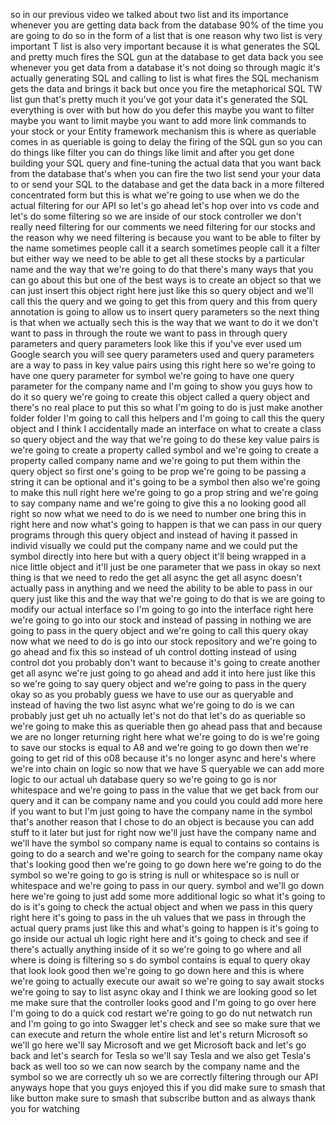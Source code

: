 so in our previous video we talked about two list and its importance whenever you are getting data back from the database 90% of the time you are going to do so in the form of a list that is one reason why two list is very important T list is also very important because it is what generates the SQL and pretty much fires the SQL gun at the database to get data back you see whenever you get data from a database it's not doing so through magic it's actually generating SQL and calling to list is what fires the SQL mechanism gets the data and brings it back but once you fire the metaphorical SQL TW list gun that's pretty much it you've got your data it's generated the SQL everything is over with but how do you defer this maybe you want to filter maybe you want to limit maybe you want to add more link commands to your stock or your Entity framework mechanism this is where as queriable comes in as queriable is going to delay the firing of the SQL gun so you can do things like filter you can do things like limit and after you get done building your SQL query and fine-tuning the actual data that you want back from the database that's when you can fire the two list send your your data to or send your SQL to the database and get the data back in a more filtered concentrated form but this is what we're going to use when we do the actual filtering for our API so let's go ahead let's hop over into vs code and let's do some filtering so we are inside of our stock controller we don't really need filtering for our comments we need filtering for our stocks and the reason why we need filtering is because you want to be able to filter by the name sometimes people call it a search sometimes people call it a filter but either way we need to be able to get all these stocks by a particular name and the way that we're going to do that there's many ways that you can go about this but one of the best ways is to create an object so that we can just insert this object right here just like this so query object and we'll call this the query and we going to get this from query and this from query annotation is going to allow us to insert query parameters so the next thing is that when we actually sech this is the way that we want to do it we don't want to pass in through the route we want to pass in through query parameters and query parameters look like this if you've ever used um Google search you will see query parameters used and query parameters are a way to pass in key value pairs using this right here so we're going to have one query parameter for symbol we're going to have one query parameter for the company name and I'm going to show you guys how to do it so query we're going to create this object called a query object and there's no real place to put this so what I'm going to do is just make another folder folder I'm going to call this helpers and I'm going to call this the query object and I think I accidentally made an interface on what to create a class so query object and the way that we're going to do these key value pairs is we're going to create a property called symbol and we're going to create a property called company name and we're going to put them within the query object so first one's going to be prop we're going to be passing a string it can be optional and it's going to be a symbol then also we're going to make this null right here we're going to go a prop string and we're going to say company name and we're going to give this a no looking good all right so now what we need to do is we need to number one bring this in right here and now what's going to happen is that we can pass in our query programs through this query object and instead of having it passed in individ visually we could put the company name and we could put the symbol directly into here but with a query object it'll being wrapped in a nice little object and it'll just be one parameter that we pass in okay so next thing is that we need to redo the get all async the get all async doesn't actually pass in anything and we need the ability to be able to pass in our query just like this and the way that we're going to do that is we are going to modify our actual interface so I'm going to go into the interface right here we're going to go into our stock and instead of passing in nothing we are going to pass in the query object and we're going to call this query okay now what we need to do is go into our stock repository and we're going to go ahead and fix this so instead of uh control dotting instead of using control dot you probably don't want to because it's going to create another get all async we're just going to go ahead and add it into here just like this so we're going to say query object and we're going to pass in the query okay so as you probably guess we have to use our as queryable and instead of having the two list async what we're going to do is we can probably just get uh no actually let's not do that let's do as queriable so we're going to make this as queriable then go ahead pass that and because we are no longer returning right here what we're going to do is we're going to save our stocks is equal to A8 and we're going to go down then we're going to get rid of this o08 because it's no longer async and here's where we're into chain on logic so now that we have S queryable we can add more logic to our actual uh database query so we're going to go is nor whitespace and we're going to pass in the value that we get back from our query and it can be company name and you could you could add more here if you want to but I'm just going to have the company name in the symbol that's another reason that I chose to do an object is because you can add stuff to it later but just for right now we'll just have the company name and we'll have the symbol so company name is equal to contains so contains is going to do a search and we're going to search for the company name okay that's looking good then we're going to go down here we're going to do the symbol so we're going to go is string is null or whitespace so is null or whitespace and we're going to pass in our query. symbol and we'll go down here we're going to just add some more additional logic so what it's going to do is it's going to check the actual object and when we pass in this query right here it's going to pass in the uh values that we pass in through the actual query prams just like this and what's going to happen is it's going to go inside our actual uh logic right here and it's going to check and see if there's actually anything inside of it so we're going to go where and all where is doing is filtering so s do symbol contains is equal to query okay that look look good then we're going to go down here and this is where we're going to actually execute our await so we're going to say await stocks we're going to say to list async okay and I think we are looking good so let me make sure that the controller looks good and I'm going to go over here I'm going to do a quick cod restart we're going to go do nut netwatch run and I'm going to go into Swagger let's check and see so make sure that we can execute and return the whole entire list and let's return Microsoft so we'll go here we'll say Microsoft and we get Microsoft back and let's go back and let's search for Tesla so we'll say Tesla and we also get Tesla's back as well too so we can now search by the company name and the symbol so we are correctly uh so we are correctly filtering through our API anyways hope that you guys enjoyed this if you did make sure to smash that like button make sure to smash that subscribe button and as always thank you for watching